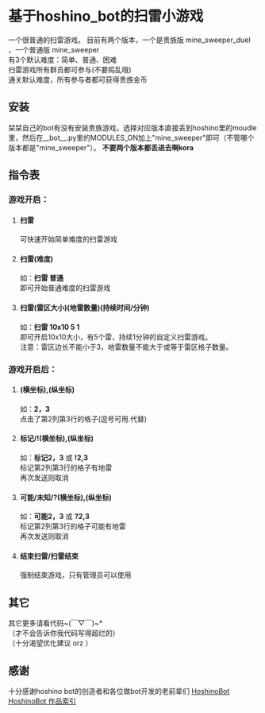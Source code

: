 # 基于hoshino_bot的扫雷小游戏
一个很普通的扫雷游戏。
目前有两个版本，一个是贵族版 mine_sweeper_duel ，一个普通版 mine_sweeper <br>
有3个默认难度：简单、普通、困难<br>
扫雷游戏所有群员都可参与(不要捣乱哦)<br>
通关默认难度，所有参与者都可获得贵族金币
## 安装
栞栞自己的bot有没有安装贵族游戏，选择对应版本直接丢到hoshino里的moudle里，然后在__bot__.py里的MODULES_ON加上"mine_sweeper"即可（不管哪个版本都是"mine_sweeper"）。
**不要两个版本都丢进去啊kora**

## 指令表
### 游戏开启：
1. #### 扫雷<br>
	可快速开始简单难度的扫雷游戏
2. #### 扫雷(难度)<br>
	如：**扫雷 普通**<br>
	即可开始普通难度的扫雷游戏
3. #### 扫雷(雷区大小)(地雷数量)(持续时间/分钟)<br>
	如：**扫雷 10x10 5 1**<br>
	即可开启10x10大小，有5个雷，持续1分钟的自定义扫雷游戏。<br>
	注意：雷区边长不能小于3，地雷数量不能大于或等于雷区格子数量。
### 游戏开启后：
1. #### (横坐标),(纵坐标)<br>
	如：**2，3**<br>
	点击了第2列第3行的格子(逗号可用.代替)
2. #### 标记/!(横坐标),(纵坐标)<br>
	如：**标记2，3** 或 **!2,3**<br>
	标记第2列第3行的格子有地雷<br>
	再次发送则取消
3. #### 可能/未知/?(横坐标),(纵坐标)<br>
	如：**可能2，3** 或 **?2,3**<br>
	标记第2列第3行的格子可能有地雷<br>
	再次发送则取消
4. #### 结束扫雷/扫雷结束<br>
	强制结束游戏，只有管理员可以使用

## 其它
其它更多请看代码~(￣▽￣)~*<br>
（才不会告诉你我代码写得超烂的）<br>
（十分渴望优化建议 orz ）

## 感谢
十分感谢hoshino bot的创造者和各位做bot开发的老前辈们
[HoshinoBot](https://github.com/Ice-Cirno/HoshinoBot)
[HoshinoBot 作品索引](https://github.com/pcrbot/HoshinoBot-plugins-index)
